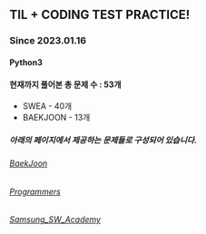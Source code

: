 ## TIL + CODING TEST PRACTICE!
### Since 2023.01.16
#### Python3
#### 현재까지 풀어본 총 문제 수 : 53개
- SWEA - 40개
- BAEKJOON - 13개

##### 아래의 페이지에서 제공하는 문제들로 구성되어 있습니다.
###### [BaekJoon](https://www.acmicpc.net/)  
###### [Programmers](https://programmers.co.kr/)  
###### [Samsung_SW_Academy](https://swexpertacademy.com/main/main.do)  
